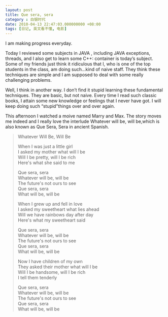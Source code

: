 ```yaml
---
layout: post 
title: Que sera, sera
category : 白银时代
date: 2010-04-13 22:47:03.000000000 +08:00
tags: [日记, 英文看不懂, 电影]
---
```


I am making progress everyday.
  
Today I reviewed some subjects in JAVA , including JAVA exceptions, threads, and I also get to learn some C++: container is today’s subject. Some of my friends just think it ridiculous that I, who is one of the top students in the class, am doing such…kind of naive staff. They think these techniques are simple and I am supposed to deal with some really challenging problems.
  
Well, I think in another way. I don’t find it stupid learning these fundamental techniques. They are basic, but not naive. Every time I read such classic books, I attain some new knowledge or feelings that I never have got. I will keep doing such “stupid”things over and over again.
  
This afternoon I watched a moive named Marry and Max. The story moves me indeed and I really love the interlude
 Whatever will be, will be,which is also known as Que Sera, Sera in ancient Spanish.
 
> Whatever Will Be, Will Be
>   
> When I was just a little girl     
> I asked my mother what will I be        
> Will I be pretty, will I be rich     
> Here's what she said to me     
>   
> Que sera, sera     
> Whatever will be, will be        
> The future's not ours to see      
> Que sera, sera      
> What will be, will be     
>   
> When I grew up and fell in love      
> I asked my sweetheart what lies ahead        
> Will we have rainbows day after day      
> Here's what my sweetheart said     
>   
> Que sera, sera     
> Whatever will be, will be        
> The future's not ours to see        
> Que sera, sera       
> What will be, will be      
>   
> Now I have children of my own       
> They asked their mother what will I be        
> Will I be handsome, will I be rich      
> I tell them tenderly     
>    
> Que sera, sera      
> Whatever will be, will be     
> The future's not ours to see       
> Que sera, sera      
> What will be, will be     

